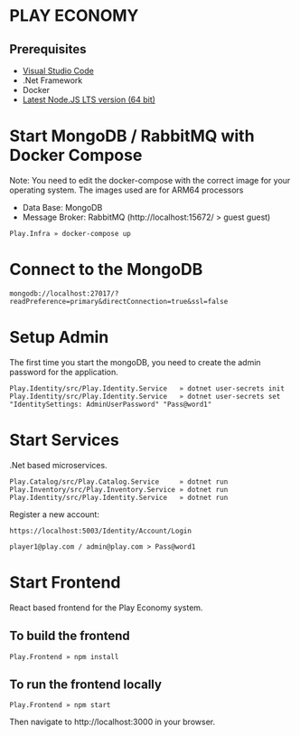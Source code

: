 # PLAY ECONOMY

## Prerequisites

- [Visual Studio Code](https://code.visualstudio.com)
- .Net Framework
- Docker
- [Latest Node.JS LTS version (64 bit)](https://nodejs.org/en/download)

# Start MongoDB / RabbitMQ with Docker Compose

Note: You need to edit the docker-compose with the correct image for your operating system. The images used are for ARM64 processors

- Data Base: MongoDB
- Message Broker: RabbitMQ (http://localhost:15672/ > guest guest)

```
Play.Infra » docker-compose up
```

# Connect to the MongoDB

    mongodb://localhost:27017/?readPreference=primary&directConnection=true&ssl=false

# Setup Admin

The first time you start the mongoDB, you need to create the admin password for the application.

```
Play.Identity/src/Play.Identity.Service   » dotnet user-secrets init
Play.Identity/src/Play.Identity.Service   » dotnet user-secrets set "IdentitySettings: AdminUserPassword" "Pass@word1"
```

# Start Services

.Net based microservices.

```
Play.Catalog/src/Play.Catalog.Service     » dotnet run
Play.Inventory/src/Play.Inventory.Service » dotnet run
Play.Identity/src/Play.Identity.Service   » dotnet run
```

Register a new account:

    https://localhost:5003/Identity/Account/Login

    player1@play.com / admin@play.com > Pass@word1

# Start Frontend

React based frontend for the Play Economy system.

## To build the frontend

```
Play.Frontend » npm install
```

## To run the frontend locally

```
Play.Frontend » npm start
```

Then navigate to http://localhost:3000 in your browser.
